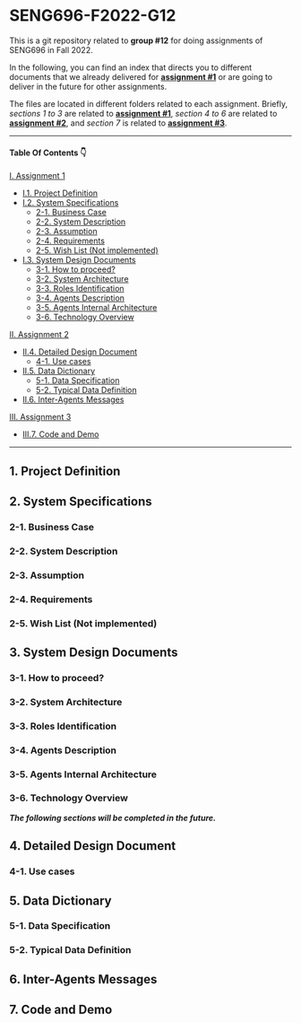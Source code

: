 # SENG696-F2022-G12
This is a git repository related to **group #12** for doing assignments of SENG696 in Fall 2022.

In the following, you can find an index that directs you to different documents that we already delivered for [**assignment #1**](./Assignment1/) or are going to deliver in the future for other assignments.

The files are located in different folders related to each assignment. Briefly, *sections 1 to 3* are related to [**assignment #1**](./Assignment1/), *section 4 to 6* are related to [**assignment #2**](./Assignment2/), and *section 7* is related to [**assignment #3**](./Assignment3/).

<hr/>

#### Table Of Contents :point_down:

[I. Assignment 1](./Assignment1/README.md)
   - [I.1. Project Definition](#1-project-definition)
   - [I.2. System Specifications](#2-system-specifications)
      * [2-1. Business Case](#2-1-business-case)
      * [2-2. System Description](#2-2-system-description)
      * [2-3. Assumption](#2-3-assumption)
      * [2-4. Requirements](#2-4-requirements)
      * [2-5. Wish List (Not implemented)](#2-5-wish-list-not-implemented)
   - [I.3. System Design Documents](#3-system-design-documents)
      * [3-1. How to proceed?](#3-1-how-to-proceed)
      * [3-2. System Architecture](#3-2-system-architecture)
      * [3-3. Roles Identification](#3-3-roles-identification)
      * [3-4. Agents Description](#3-4-agents-description)
      * [3-5. Agents Internal Architecture](#3-5-agents-internal-architecture)
      * [3-6. Technology Overview](#3-6-technology-overview)

[II. Assignment 2](./Assignment2/README.md)
   - [II.4. Detailed Design Document](#4-detailed-design-document)
      * [4-1. Use cases](#4-1-use-cases)
   - [II.5. Data Dictionary](#5-data-dictionary)
      * [5-1. Data Specification](#5-1-data-specification)
      * [5-2. Typical Data Definition](#5-2-typical-data-definition)
   - [II.6. Inter-Agents Messages](#6-inter-agents-messages)

[III. Assignment 3](./Assignment3/README.md)
   - [III.7. Code and Demo](#7-code-and-demo)

<hr/>

## 1. Project Definition


## 2. System Specifications

### 2-1. Business Case

### 2-2. System Description

### 2-3. Assumption

### 2-4. Requirements

### 2-5. Wish List (Not implemented)


## 3. System Design Documents

### 3-1. How to proceed?

### 3-2. System Architecture

### 3-3. Roles Identification

### 3-4. Agents Description

### 3-5. Agents Internal Architecture

### 3-6. Technology Overview




***The following sections will be completed in the future.***

## 4. Detailed Design Document

### 4-1. Use cases


## 5. Data Dictionary

### 5-1. Data Specification

### 5-2. Typical Data Definition


## 6. Inter-Agents Messages


## 7. Code and Demo

